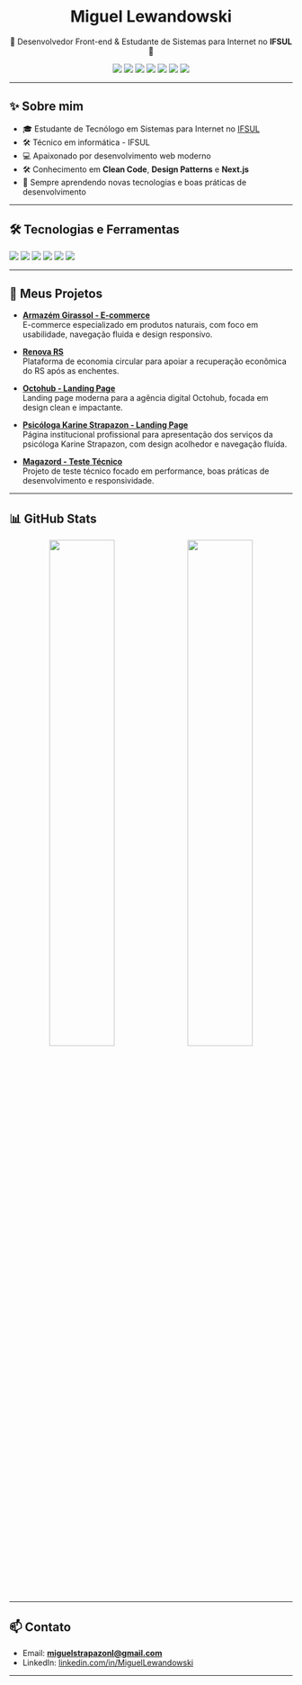 <h1 align="center">Miguel Lewandowski</h1>

<p align="center">
  🌟 Desenvolvedor Front-end & Estudante de Sistemas para Internet no <strong>IFSUL</strong> 🌟
</p>

<p align="center">
  <img src="https://img.shields.io/badge/JavaScript-000?style=for-the-badge&logo=javascript&logoColor=F7DF1E"/>
  <img src="https://img.shields.io/badge/TypeScript-000?style=for-the-badge&logo=typescript&logoColor=3178C6"/>
  <img src="https://img.shields.io/badge/React-000?style=for-the-badge&logo=react&logoColor=61DAFB"/>
  <img src="https://img.shields.io/badge/Next.js-000?style=for-the-badge&logo=nextdotjs&logoColor=ffffff"/>
  <img src="https://img.shields.io/badge/Node.js-000?style=for-the-badge&logo=nodedotjs&logoColor=339933"/>
  <img src="https://img.shields.io/badge/PHP-000?style=for-the-badge&logo=php&logoColor=777BB4"/>
  <img src="https://img.shields.io/badge/Zustand-000?style=for-the-badge&logo=zustand&logoColor=ffffff"/>
</p>

---

## ✨ Sobre mim

- 🎓 Estudante de Tecnólogo em Sistemas para Internet no [IFSUL](https://www.ifsul.edu.br/)
- 🛠️ Técnico em informática - IFSUL
- 💻 Apaixonado por desenvolvimento web moderno
- 🛠️ Conhecimento em **Clean Code**, **Design Patterns** e **Next.js**
- 🌱 Sempre aprendendo novas tecnologias e boas práticas de desenvolvimento

---

## 🛠️ Tecnologias e Ferramentas

<p align="left">
  <img src="https://img.shields.io/badge/HTML5-000?style=for-the-badge&logo=html5&logoColor=E34F26"/>
  <img src="https://img.shields.io/badge/CSS3-000?style=for-the-badge&logo=css3&logoColor=1572B6"/>
  <img src="https://img.shields.io/badge/Sass-000?style=for-the-badge&logo=sass&logoColor=CC6699"/>
  <img src="https://img.shields.io/badge/Tailwind_CSS-000?style=for-the-badge&logo=tailwindcss&logoColor=06B6D4"/>
  <img src="https://img.shields.io/badge/Git-000?style=for-the-badge&logo=git&logoColor=F05032"/>
  <img src="https://img.shields.io/badge/GitHub-000?style=for-the-badge&logo=github&logoColor=white"/>
</p>

---

## 📂 Meus Projetos

- [**Armazém Girassol - E-commerce**](https://github.com/MiguelLewandowski/armazem-girassol)  
  E-commerce especializado em produtos naturais, com foco em usabilidade, navegação fluida e design responsivo.

- [**Renova RS**](https://github.com/MiguelLewandowski/renovars)  
  Plataforma de economia circular para apoiar a recuperação econômica do RS após as enchentes.

- [**Octohub - Landing Page**](https://github.com/MiguelLewandowski/octohub)  
  Landing page moderna para a agência digital Octohub, focada em design clean e impactante.

- [**Psicóloga Karine Strapazon - Landing Page**](https://github.com/MiguelLewandowski/psicokarine)  
  Página institucional profissional para apresentação dos serviços da psicóloga Karine Strapazon, com design acolhedor e navegação fluída.

- [**Magazord - Teste Técnico**](https://github.com/MiguelLewandowski/magazord)  
  Projeto de teste técnico focado em performance, boas práticas de desenvolvimento e responsividade.

---

## 📊 GitHub Stats

<p align="center">
  <img src="https://github-readme-stats.vercel.app/api?username=MiguelLewandowski&show_icons=true&theme=blueberry&hide_border=true" width="48%"/>
  <img src="https://github-readme-stats.vercel.app/api/top-langs/?username=MiguelLewandowski&layout=compact&theme=blueberry&hide_border=true" width="48%"/>
</p>

---

## 📫 Contato

- Email: **miguelstrapazonl@gmail.com**
- LinkedIn: [linkedin.com/in/MiguelLewandowski](https://www.linkedin.com/in/MiguelLewandowski)

---



</div>

